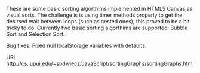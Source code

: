These are some basic sorting algorthims implemented in HTML5 Canvas as visual sorts. The challenge is is using timer methods properly to get the desirsed wait between loops (such as nested ones), this proved to be a bit tricky to do. Currently two basic sorting algorthims are supported: Bubble Sort and Selection Sort.

Bug fixes: Fixed null localStorage variables with defaults.

URL: http://cs.iupui.edu/~spdwiecz/JavaScript/sortingGraphs/sortingGraphs.html
